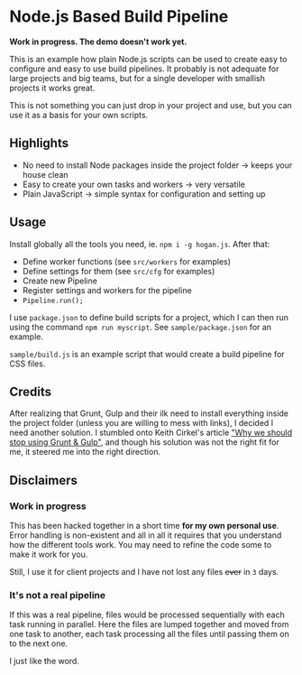 # Node.js Based Build Pipeline

**Work in progress. The demo doesn't work yet.**

This is an example how plain Node.js scripts can be used to create easy to configure and easy to use build pipelines. It probably is not adequate for large projects and big teams, but for a single developer with smallish projects it works great.

This is not something you can just drop in your project and use, but you can use it as a basis for your own scripts.

## Highlights

  * No need to install Node packages inside the project folder -> keeps your house clean
  * Easy to create your own tasks and workers -> very versatile
  * Plain JavaScript -> simple syntax for configuration and setting up

## Usage

Install globally all the tools you need, ie. ``npm i -g hogan.js``. After that:

  * Define worker functions (see ``src/workers`` for examples)
  * Define settings for them (see ``src/cfg`` for examples)
  * Create new Pipeline
  * Register settings and workers for the pipeline
  * ``Pipeline.run();``

I use ``package.json`` to define build scripts for a project, which I can then run using the command ``npm run myscript``. See ``sample/package.json`` for an example.

``sample/build.js`` is an example script that would create a build pipeline for CSS files.

## Credits

After realizing that Grunt, Gulp and their ilk need to install everything inside the project folder (unless you are willing to mess with links), I decided I need another solution. I stumbled onto Keith Cirkel's article ["Why we should stop using Grunt & Gulp"](http://blog.keithcirkel.co.uk/why-we-should-stop-using-grunt/), and though his solution was not the right fit for me, it steered me into the right direction.

## Disclaimers

### Work in progress

This has been hacked together in a short time **for my own personal use**. Error handling is non-existent and all in all it requires that you understand how the different tools work. You may need to refine the code some to make it work for you.

Still, I use it for client projects and I have not lost any files ~~ever~~ in ``3`` days.

### It's not a real pipeline

If this was a real pipeline, files would be processed sequentially with each task running in parallel. Here the files are lumped together and moved from one task to another, each task processing all the files until passing them on to the next one.

I just like the word.